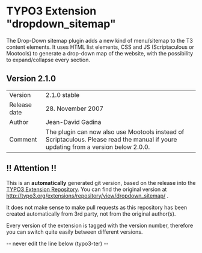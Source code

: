 # TYPO3 Extension "dropdown_sitemap"
The Drop-Down sitemap plugin adds a new kind of menu/sitemap to the T3 content elements. It uses HTML list elements, CSS and JS (Scriptaculous or Mootools) to generate a drop-down map of the website, with the possibility to expand/collapse every section.

## Version 2.1.0




<table>
	<tr><td>Version</td><td>2.1.0 stable</td></tr>
	<tr><td>Release date</td><td>28. November 2007</td></tr>
	<tr><td>Author</td><td>Jean-David Gadina</td></tr>
	<tr><td>Comment</td><td>The plugin can now also use Mootools instead of Scriptaculous. Please read the manual if youre updating from a version below 2.0.0.</td></tr>
</table>

## !! Attention !!
This is an **automatically** generated git version, based on the release into the [TYPO3 Extension Repository](http://www.typo3.org/extensions/).
You can find the original version at http://typo3.org/extensions/repository/view/dropdown_sitemap/ .

It does not make sense to make pull requests as this repository has been created automatically from 3rd party, not from the original author(s).

Every version of the extension is tagged with the version number, therefore you can switch quite easily between different versions.


-- never edit the line below (typo3-ter) --